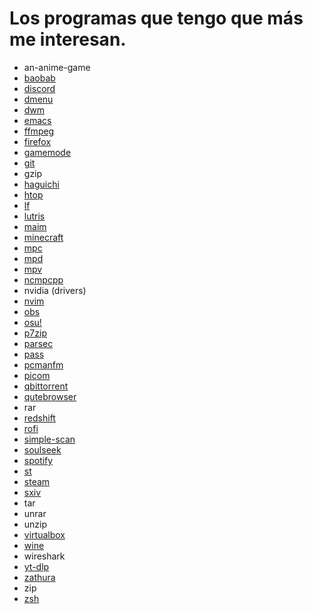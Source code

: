 # Los programas que tengo que más me interesan.

- an-anime-game
- [baobab](https://gitlab.gnome.org/GNOME/baobab/)
- [discord](https://discord.com/)
- [dmenu](http://tools.suckless.org/dmenu/)
- [dwm](http://dwm.suckless.org/)
- [emacs](https://www.gnu.org/software/emacs/)
- [ffmpeg](https://ffmpeg.org/)
- [firefox](https://www.mozilla.org/en-US/firefox/new/)
- [gamemode](https://github.com/FeralInteractive/gamemode)
- [git](https://git-scm.com/)
- gzip
- [haguichi](https://github.com/ztefn/haguichi)
- [htop](https://htop.dev/)
- [lf](https://github.com/gokcehan/lf)
- [lutris](https://lutris.net/)
- [maim](https://github.com/naelstrof/maim)
- [minecraft](https://www.minecraft.net/en-us)
- [mpc](https://www.musicpd.org/clients/mpc/)
- [mpd](https://www.musicpd.org/)
- [mpv](https://mpv.io/)
- [ncmpcpp](https://github.com/ncmpcpp/ncmpcpp)
- nvidia (drivers)
- [nvim](https://neovim.io/)
- [obs](https://obsproject.com/)
- [osu!](https://github.com/ppy/osu)
- [p7zip](https://www.7-zip.org/)
- [parsec](https://parsec.app/)
- [pass](https://www.passwordstore.org/)
- [pcmanfm](https://wiki.archlinux.org/title/PCManFM)
- [picom](https://github.com/yshui/picom)
- [qbittorrent](https://www.qbittorrent.org/)
- [qutebrowser](https://qutebrowser.org/)
- rar
- [redshift](https://github.com/jonls/redshift)
- [rofi](https://github.com/davatorium/rofi)
- [simple-scan](https://gitlab.gnome.org/GNOME/simple-scan)
- [soulseek](http://www.slsknet.org/news/)
- [spotify](https://flathub.org/apps/details/com.spotify.Client)
- [st](http://st.suckless.org/)
- [steam](https://store.steampowered.com/)
- [sxiv](https://github.com/xyb3rt/sxiv)
- tar
- unrar
- unzip
- [virtualbox](https://www.virtualbox.org/)
- [wine](https://www.winehq.org/)
- wireshark
- [yt-dlp](https://github.com/yt-dlp/yt-dlp)
- [zathura](https://pwmt.org/projects/zathura/)
- zip
- [zsh](https://zsh.sourceforge.io/)
